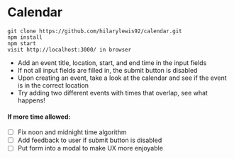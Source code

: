 # Calendar

```
git clone https://github.com/hilarylewis92/calendar.git
npm install 
npm start 
visit http://localhost:3000/ in browser
```

* Add an event title, location, start, and end time in the input fields
* If not all input fields are filled in, the submit button is disabled
* Upon creating an event, take a look at the calendar and see if the event is in the correct location
* Try adding two different events with times that overlap, see what happens! 

#### If more time allowed: 
- [ ] Fix noon and midnight time algorithm 
- [ ] Add feedback to user if submit button is disabled
- [ ] Put form into a modal to make UX more enjoyable
